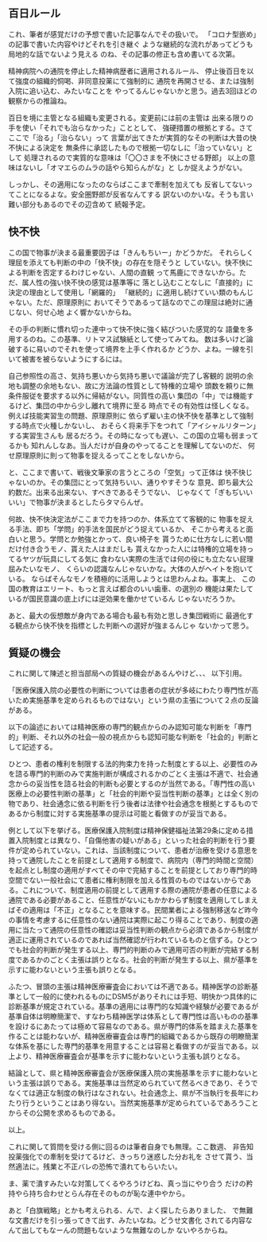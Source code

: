 ﻿## 百日ルール

これ、筆者が感覚だけの予想で書いた記事なんでその扱いで。
「コロナ型嵌め」の記事で書いた内容やけどそれを引き継ぐ
ような継続的な流れがあってどうも局地的な話でないよう見える
のね、その記事の修正も含め書いてる次第。

精神病院への通院を停止した精神病歴者に適用されるルール、
停止後百日を以て強度の組織的恫喝、非同意投薬にて強制的に
通院を再開させる、または強制入院に追い込む、みたいなことを
やってるんじゃないかと思う。過去3回ほどの観察からの推論ね。

百日を境に主管となる組織も変更される。変更前には前の主管は
出来る限りの手を使い「それでも治らなかった」こととして、
強硬措置の根拠とする。さてここで「治る」「治らない」って
言葉が出てきたが実質的なその判断は大昔の快不快による決定を
無条件に承認したもので根拠一切なしに「治っていない」として
処理されるので実質的な意味は「〇〇さまを不快にさせる野郎」
以上の意味はないし「オマエらのムラの話やら知らんがな」と
しか捉えようがない。

しっかし、その適用になったのならばここまで牽制を加えても
反省してないってことになるよな。安全圏野郎が反省なんてする
訳ないのかいな。そうも言い難い部分もあるのでその辺含めて
続報予定。


## 快不快

この国で物事が決まる最重要因子は「きんもちいー」かどうかだ。
それらしく理屈を添えても判断の中の「快不快」の存在を隠そうと
していない。快不快による判断を否定するわけじゃない、人間の直観
って馬鹿にできないから。ただ、属人性の強い快不快の感覚は基準等に
落とし込むことなしに「直接的」に決定の理由として使用し「網羅的」
「継続的」に適用し続けていい類のもんじゃない。ただ、原理原則に
おいてそうであるって話なのでこの理屈は絶対に通じない、何せ心地
よく響かないからね。

その手の判断に慣れ切った連中って快不快に強く結びついた感覚的な
語彙を多用するのね。この基準、リトマス試験紙として使ってみてね。
数は多いけど論破するに易いのでそれを使って境界を上手く作れるか
どうか、よね。一線を引いて被害を被らないようにするには。

自己参照性の高さ、気持ち悪いから気持ち悪いで議論が完了し客観的
説明の余地も調整の余地もない、故に方法論の性質として特権的立場や
頭数を頼りに無条件服従を要求する以外に帰結がない。同質性の高い
集団の「中」では機能するけど、集団の中から少し離れて境界に至る
時点でその有効性は怪しくなる。例えば技能実習生の問題、原理原則に
依らず雇い主の快不快を基準として強制する時点で火種しかないし、
おそらく将来手下をつれて「アイシャルリターン」する実習生さんも
居るだろう。その時になっても遅い、この国の立場も弱まってるかも
知れんしなあ。当人だけが自身のやってることを理解してないのだ、
何せ原理原則に則って物事を捉えるってことをしないから。

と、ここまで書いて、戦後文筆家の言うところの「空気」って正体は
快不快じゃないのか。その集団にとって気持ちいい、通りやすそうな
意見、即ち最大公約数だ。出来る出来ない、すべきであるそうでない、
じゃなくて「ぎもぢいいいい」で物事が決まるとしたらタマらんぜ。

何故、快不快決定法がここまで力を持つのか、体系立てて客観的に
物事を捉える手法、即ち「学問」的手法を国民がどう捉えているか、
そこから考えると面白いと思う。学問とか勉強とかって、良い椅子を
貰うために仕方なしに若い間だけ付き合うモノ、貰えた人はまだしも
貰えなかった人には特権的立場を持ってるヤツが玩具にしてる気に
食わない実際の生活では何の役にも立たない屁理屈みたいなモノ、
くらいの認識なんじゃないかな。大体の人がヘイトを抱いている。
ならばそんなモノを積極的に活用しようとは思わんよね。事実上、
この国の教育はエリート、もっと言えば都合のいい歯車、の選別の
機能は果たしているが国民意識の底上げには逆効果を働かせているん
じゃないだろうか。

あと、最大の仮想敵が身内である場合も最も有効と思しき集団戦術に
最適化する観点から快不快を指標とした判断への選好が強まるんじゃ
ないかって思う。


## 質疑の機会

これに関して陳述と担当部局への質疑の機会があるんやけど、、、
以下引用。

「医療保護入院の必要性の判断については患者の症状が多岐にわたり専門性が高いため実施基準を定められるものではない」という県の主張について２点の反論がある。

以下の論述においては精神医療の専門的観点からのみ認知可能な判断を「専門的」判断、それ以外の社会一般の視点からも認知可能な判断を「社会的」判断として記述する。

ひとつ、患者の権利を制限する法的拘束力を持った制度とする以上、必要性のみを諮る専門的判断のみで実施判断が構成されるかのごとく主張は不適で、社会通念からの妥当性を諮る社会的判断も必要とするのが当然である。「専門性の高い医療上の必要性判断の基準」と「社会的判断や妥当性判断の基準」とは全く別の物であり、社会通念に依る判断を行う後者は法律や社会通念を根拠とするものであるから制度に対する実施基準の提示は可能と看做すのが妥当である。

例として以下を挙げる。医療保護入院制度は精神保健福祉法第29条に定める措置入院制度とは異なり、「自傷他害の疑いがある」といった社会的判断を行う要件が定められていない。これは、当該制度について、患者が治療を受ける意思を持って通院したことを前提として適用する制度で、病院内（専門的時間と空間）を起点とし制度の適用がすべてその中で完結することを前提としており専門的時空間でない一般社会にて患者に権利制限を加える性質のものではないからである。これについて、制度適用の前提として適用する際の通院が患者の任意による通院である必要があること、任意性がないにもかかわらず制度を適用してしまえばその適用は「不正」となることを意味する。民間業者による強制移送など昨今の事情を考慮するに任意性のない通院は実際に起こり得ることであり、制度の適用に当たって通院の任意性の確認は妥当性判断の観点から必須であるから制度が適正に運用されているのであれば当然確認が行われているものと信ずる。ひとつでも社会的判断が発生する以上、専門的判断のみで適用可否の判断が完結する制度であるかのごとく主張は誤りとなる。社会的判断が発生する以上、県が基準を示すに能わないという主張も誤りとなる。

ふたつ、冒頭の主張は精神医療審査会においては不適である。精神医学の診断基準として一般的に使われるものにDSM5がありそれには手短、明快かつ具体的に診断基準が規定されている。基準の適用には専門的な知識や経験が必要であるが基準自体は明瞭簡潔で、すなわち精神医学は体系として専門性は高いものの基準を設けるにあたっては極めて容易なのである。県が専門的体系を踏まえた基準を作ることは能わないが、精神医療審査会は専門的組織であるから既存の明瞭簡潔な体系を基にした専門的基準を用意することは容易と看做すのが妥当である。以上より、精神医療審査会が基準を示すに能わないという主張も誤りとなる。

結論として、県と精神医療審査会が医療保護入院の実施基準を示すに能わないという主張は誤りである。実施基準は当然定められていて然るべきであり、そうでなくては適正な制度の執行はなされない。社会通念上、県が不当執行を長年にわたり行うということはあり得ない。当然実施基準が定められているであろうことからその公開を求めるものである。

以上。

これに関して質問を受ける側に回るのは筆者自身でも無理。ここ数週、
非告知投薬強化での牽制を受けてるけど、きっちり迷惑した分お礼を
させて貰う、当然適法に。残業と不正バレの恐怖で潰れてもらいたい。

ま、薬で潰すみたいな対策してくるやろうけどね、真っ当にやり合う
だけの矜持やら持ち合わせとらん存在そのものが恥な連中やから。

あと「白旗戦略」とかも考えられる、んで、よく探したらありました、
で無難な文書だけを引っ張ってきて出す、みたいなね。どうせ文書化
されてる内容なんて出してもなーんの問題もないような無難なのしか
ないやろからね。
